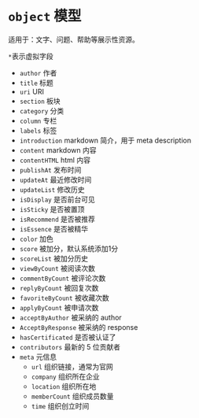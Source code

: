 # `object` 模型

适用于：文字、问题、帮助等展示性资源。

`*`表示虚拟字段

- `author` 作者
- `title` 标题
- `uri` URI
- `section` 板块
- `category` 分类
- `column` 专栏
- `labels` 标签
- `introduction` markdown 简介，用于 meta description
- `content` markdown 内容
- `contentHTML` html 内容
- `publishAt` 发布时间
- `updateAt` 最近修改时间
- `updateList` 修改历史
- `isDisplay` 是否前台可见
- `isSticky` 是否被置顶
- `isRecommend` 是否被推荐
- `isEssence` 是否被精华
- `color` 加色
- `score` 被加分，默认系统添加1分
- `scoreList` 被加分历史
- `viewByCount` 被阅读次数
- `commentByCount` 被评论次数
- `replyByCount` 被回复次数
- `favoriteByCount` 被收藏次数
- `applyByCount` 被申请次数
- `acceptByAuthor` 被采纳的 author
- `AcceptByResponse` 被采纳的 response
- `hasCertificated` 是否被认证了
- `contributors` 最新的 5 位贡献者
- `meta` 元信息
	- `url` 组织链接，通常为官网
	- `company` 组织所在企业
	- `location` 组织所在地
	- `memberCount` 组织成员数量
	- `time` 组织创立时间
